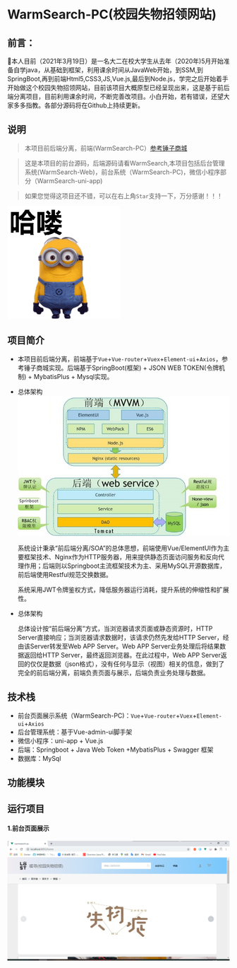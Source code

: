 # WarmSearch-PC(校园失物招领网站)

## 前言：

🏫本人目前（2021年3月19日）是一名大二在校大学生从去年（2020年)5月开始准备自学java，从基础到框架，利用课余时间从JavaWeb开始，到SSM,到SpringBoot,再到前端Html5,CSS3,JS,Vue.js,最后到Node.js，学完之后开始着手开始做这个校园失物招领网站，目前该项目大概原型已经呈现出来，这是基于前后端分离项目，目前利用课余时间，不断完善改项目。小白开始，若有错误，还望大家多多指教。各部分源码将在Github上持续更新。



## 说明

> 本项目前后端分离，前端(WarmSearch-PC）[参考锤子商城](https://www.smartisan.com/)

> 这是本项目的前台源码，后端源码请看WarmSearch,本项目包括后台管理系统(WarmSearch-Web)，前台系统（WarmSearch-PC)，微信小程序部分（WarmSearch-uni-app)

> 如果您觉得这项目还不错，可以在右上角`Star`支持一下，万分感谢！！！

![img](README.assets/0E503FDA.gif)

## 项目简介

- 本项目前后端分离，前端基于`Vue`+`Vue-router`+`Vuex`+`Element-ui`+`Axios`，参考锤子商城实现。后端基于SpringBoot(框架) + JSON WEB TOKEN(令牌机制) + MybatisPlus + Mysql实现。

- 总体架构![img](README.assets/clip_image002.jpg)

  系统设计秉承“前后端分离/SOA”的总体思想，前端使用Vue/ElementUI作为主要框架技术、Nginx作为HTTP服务器，用来提供静态页面访问服务和反向代理作用；后端则以Springboot主流框架技术为主、采用MySQL开源数据库，前后端使用Restful规范交换数据。 

  系统采用JWT令牌鉴权方式，降低服务器运行消耗，提升系统的伸缩性和扩展性。

- 总体架构

  总体设计按“前后端分离”方式，当浏览器请求页面或静态资源时，HTTP Server直接响应；当浏览器请求数据时，该请求仍然先发给HTTP Server，经由该Server转发至Web APP Server。Web APP Server业务处理后将结果数据返回给HTTP Server，最终返回浏览器。在此过程中，Web APP Server返回的仅仅是数据（json格式），没有任何与显示（视图）相关的信息，做到了完全的前后端分离，前端负责页面与展示，后端负责业务处理与数据。

## 技术栈

- 前台页面展示系统（WarmSearch-PC)：`Vue`+`Vue-router`+`Vuex`+`Element-ui`+`Axios`
- 后台管理系统：基于Vue-admin-ui脚手架
- 微信小程序：uni-app + Vue.js
- 后端：Springboot + Java Web Token +MybatisPlus + Swagger 框架
- 数据库：MySql

## 功能模块



## 运行项目

#### 1.前台页面展示

![image-20210326004631857](README.assets/image-20210326004631857.png)